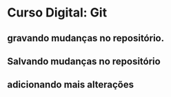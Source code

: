 # Curso Digital: Git

## gravando mudanças no repositório.
## Salvando mudanças no repositório

## adicionando mais alterações